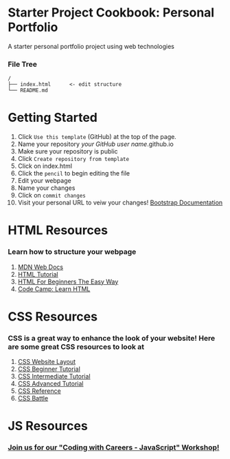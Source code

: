 # Starter Project Cookbook: Personal Portfolio
A starter personal portfolio project using web technologies

### File Tree
```
/
├── index.html      <- edit structure
└── README.md
```

# Getting Started 

1. Click `Use this template` (GitHub) at the top of the page.
2. Name your repository *your GitHub user name*.github.io
3. Make sure your repository is public
4. Click `Create repository from template`
5. Click on index.html
6. Click the `pencil` to begin editing the file
7. Edit your webpage
8. Name your changes
9. Click on `commit changes`
10. Visit your personal URL to veiw your changes!
[Bootstrap Documentation](https://getbootstrap.com/docs/4.0/getting-started/introduction/)

# HTML Resources
### Learn how to structure your webpage
1. [MDN Web Docs](https://developer.mozilla.org/en-US/docs/Web/HTML)
2. [HTML Tutorial](w3schools.com/html/)
3. [HTML For Beginners The Easy Way](https://html.com/)
4. [Code Camp: Learn HTML](https://www.codecademy.com/learn/learn-html)

# CSS Resources
### CSS is a great way to enhance the look of your website! Here are some great CSS resources to look at
1. [CSS Website Layout](https://www.w3schools.com/css/css_website_layout.asp)
2. [CSS Beginner Tutorial](https://www.htmldog.com/guides/css/beginner/)
3. [CSS Intermediate Tutorial](https://www.htmldog.com/guides/css/intermediate/)
4. [CSS Advanced Tutorial](https://www.htmldog.com/guides/css/advanced/)
5. [CSS Reference](https://www.w3schools.com/cssref/)
6. [CSS Battle](https://cssbattle.dev/)

# JS Resources
### [Join us for our "Coding with Careers - JavaScript" Workshop!](https://umass.joinhandshake.com/events/776660)

